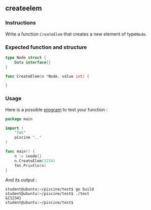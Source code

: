 ## createelem

### Instructions

Write a function `CreateElem` that creates a new element of type`Node`.

### Expected function and structure

```go
type Node struct {
	Data interface{}
}

func CreateElem(n *Node, value int) {

}
```

### Usage

Here is a possible [program](TODO-LINK) to test your function :

```go
package main

import (
	"fmt"
	piscine ".."
)

func main() {
	n := &node{}
	n.CreateElem(1234)
	fmt.Println(n)
}
```

And its output :

```console
student@ubuntu:~/piscine/test$ go build
student@ubuntu:~/piscine/test$ ./test
&{1234}
student@ubuntu:~/piscine/test$
```
